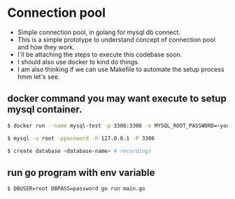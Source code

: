 # Connection pool

- Simple connection pool, in golang for mysql db connect.
- This is a simple prototype to understand concept of connection pool and how they work.
- I'll be attaching the steps to execute this codebase soon.
- I should also use docker to kind do things. 
- I am also thinking if we can use Makefile to automate the setup process hmm let's see.



## docker command you may want execute to setup mysql container.

```sh
$ docker run --name mysql-test -p 3306:3306 -e MYSQL_ROOT_PASSWORD=<your-root-password> -d mysql

$ mysql -u root -ppassword -h 127.0.0.1 -P 3306

$ create database <database-name> # recordings
```


## run go program with env variable

```sh
$ DBUSER=root DBPASS=password go run main.go 
```
